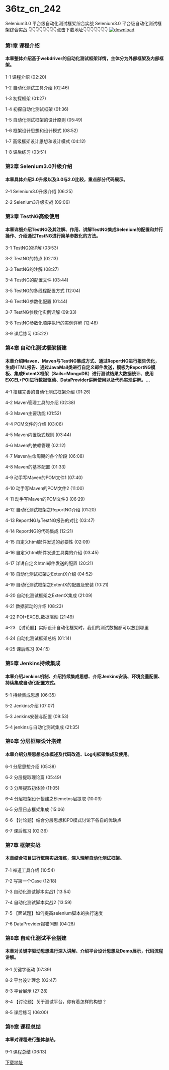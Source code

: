 # 36tz_cn_242
Selenium3.0 平台级自动化测试框架综合实战
Selenium3.0 平台级自动化测试框架综合实战
👇👇👇👇👇👇👇👇点击下载地址👇👇👇👇👇👇👇
[![download](https://51xueit.vip/muke_img/5fcdfd2c0973d7a605400304.jpg "下载地址")](http://www.36tz.cn "下载地址")
### 第1章 课程介绍 

#### 本章整体介绍基于webdriver的自动化测试框架详情，主体分为外部框架及内部框架。
1-1 课程介绍 (02:20)

1-2 自动化测试工具介绍 (02:46)

1-3 初探框架 (01:27)

1-4 初探自动化测试框架 (01:36)

1-5 自动化测试框架的设计原则 (05:49)

1-6 框架设计思想和设计模式 (08:52)

1-7 高级框架设计思想和设计模式 (04:12)

1-8 课后练习 (03:51)


### 第2章 Selenium3.0升级介绍

#### 本章具体介绍3.0升级以及3.0与2.0比较，重点部分代码展示。
2-1 Selenium3.0升级介绍 (06:25)

2-2 Selenium3升级实战 (09:06)


### 第3章 TestNG高级使用

#### 本章详细介绍TestNG及其注解、作用、讲解TestNG集成Selenium的配置和并行操作、介绍通过TestNG进行简单参数化的方法。
3-1 TestNG的详解 (03:53)

3-2 TestNG的特点 (02:13)

3-3 TestNG的注解 (08:27)

3-4 TestNG的配置文件 (03:44)

3-5 TestNG的多线程配置方式 (12:04)

3-6 TestNG参数化配置 (01:44)

3-7 TestNG参数化实例详解 (09:33)

3-8 TestNG参数化顺序执行的实例详解 (12:48)

3-9 课后练习 (05:22)


### 第4章 自动化测试框架搭建 

#### 本章介绍Maven、Maven与TestNG集成方式、通过ReportNG进行报告优化，生成HTML报告、通过JavaMail类进行自定义邮件发送，模板为ReportNG模板、集成ExtentX框架（Sails+MongoDB）进行测试结果大数据统计、使用EXCEL+POI进行数据驱动、DataProvider讲解使用以及代码实现讲解。...
4-1 搭建完善的自动化测试框架介绍 (01:26)

4-2 Maven管理工具的介绍 (02:38)

4-3 Maven主要功能 (01:52)

4-4 POM文件的介绍 (03:06)

4-5 Maven内置隐式规则 (03:44)

4-6 Maven的依赖管理 (02:12)

4-7 Maven生命周期的各个阶段 (06:08)

4-8 Maven的基本配置 (01:33)

4-9 动手写Maven的POM文件1 (07:40)

4-10 动手写Maven的POM文件2 (11:00)

4-11 动手写Maven的POM文件3 (06:29)

4-12 自动化测试框架之ReportNG介绍 (01:20)

4-13 ReportNG与TestNG报告的对比 (03:47)

4-14 ReportNG的代码集成 (12:21)

4-15 自定义html邮件发送的必要性 (02:09)

4-16 自定义html邮件发送工具类的介绍 (03:45)

4-17 详讲自定义html邮件发送的配置 (20:21)

4-18 自动化测试框架之ExtentX介绍 (04:52)

4-19 自动化测试框架之ExtentX的配置及安装 (10:21)

4-20 自动化测试框架之ExtentX集成 (21:09)

4-21 数据驱动的介绍 (08:23)

4-22 POI+EXCEL数据驱动 (21:49)

4-23 【讨论题】实际设计自动化框架时，我们的测试数据都可以放到哪里

4-24 自动化测试框架总结 (01:14)

4-25 课后练习 (04:15)


### 第5章 Jenkins持续集成

#### 本章介绍Jenkins机制、介绍持续集成思想、介绍Jenkins安装、环境变量配置、持续集成自动化配置方式。
5-1 持续集成思想 (06:35)

5-2 Jenkins介绍 (07:07)

5-3 Jenkins安装与配置 (09:53)

5-4 jenkins与自动化测试集成 (21:35)


### 第6章 分层框架设计搭建

#### 本章介绍分层思想总体概述及代码改造、Log4j框架集成及使用。
6-1 分层思想介绍 (05:38)

6-2 分层提取理论篇 (05:49)

6-3 分层提取初体验 (11:05)

6-4 分层框架设计搭建之Elemetns层提取 (10:03)

6-5 分层日志框架集成 (15:06)

6-6 【讨论题】结合分层思想和PO模式讨论下各自的优缺点

6-7 课后练习 (02:36)


### 第7章 框架实战 

#### 本章结合项目进行框架实战演练，深入理解自动化测试框架。
7-1 禅道工具介绍 (10:54)

7-2 写第一个Case (12:18)

7-3 自动化测试脚本实战1 (13:54)

7-4 自动化测试脚本实战2 (13:59)

7-5 【面试题】如何提高selenium脚本的执行速度

7-6 DataProvider报错问题 (04:28)


### 第8章 自动化测试平台搭建

#### 本章对关键字驱动思想进行深入讲解、介绍平台设计思想及Demo展示，代码流程讲解。
8-1 关键字驱动 (07:39)

8-2 平台设计理念 (03:47)

8-3 平台展示 (27:28)

8-4 【讨论题】关于测试平台，你有着怎样的构想？

8-5 课后练习 (06:00)


### 第9章 课程总结

#### 本章对课程进行整体总结。
9-1 课程总结 (06:13)


[下载地址](http://www.36tz.cn "下载地址")

